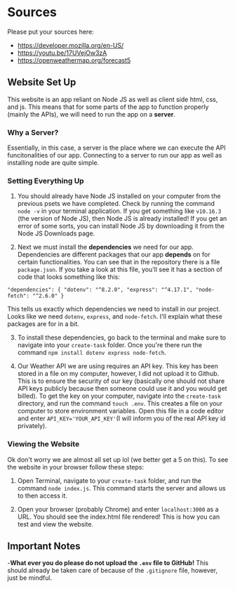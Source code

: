 # Sources

Please put your sources here:

* https://developer.mozilla.org/en-US/
* https://youtu.be/17UVejOw3zA
* https://openweathermap.org/forecast5


## Website Set Up

This website is an app reliant on Node JS as well as client side html, css, and js. This means that for some parts of the app to function properly (mainly the APIs), we will need to run the app on a __server__. 

### Why a Server?

Essentially, in this case, a server is the place where we can execute the API funcitonalities of our app. Connecting to a server to run our app as well as installing node are quite simple.

### Setting Everything Up

1. You should already have Node JS installed on your computer from the previous psets we have completed. Check by running the command `node -v` in your terminal application. If you get something like `v10.16.3` (the version of Node JS), then Node JS is already installed! If you get an error of some sorts, you can install Node JS by downloading it from the Node JS Downloads page. 

2. Next we must install the __dependencies__ we need for our app. Dependencies are different packages that our app __depends__ on for certain functionalities. You can see that in the repository there is a file `package.json`. If you take a look at this file, you'll see it has a section of code that looks something like this:

`"dependencies": {
    "dotenv": "^8.2.0",
    "express": "^4.17.1",
    "node-fetch": "^2.6.0"
  }` 

This tells us exactly which dependencies we need to install in our project. Looks like we need `dotenv`, `express`, and `node-fetch`. I'll explain what these packages are for in a bit.

3. To install these dependencies, go back to the terminal and make sure to navigate into your `create-task` folder. Once you're there run the command `npm install dotenv express node-fetch`. 

4. Our Weather API we are using requires an API key. This key has been stored in a file on my computer, however, I did not upload it to Github. This is to ensure the security of our key (basically one should not share API keys publicly because then someone could use it and you would get billed). To get the key on your computer, navigate into the `create-task` directory, and run the command `touch .env`. This creates a file on your computer to store environment variables. Open this file in a code editor and enter `API_KEY='YOUR_API_KEY'`(I will inform you of the real API key id privately).

### Viewing the Website

Ok don't worry we are almost all set up lol (we better get a 5 on this). To see the website in your browser follow these steps:

1. Open Terminal, navigate to your `create-task` folder, and run the command `node index.js`. This command starts the server and allows us to then access it. 

2. Open your browser (probably Chrome) and enter `localhost:3000` as a URL. You should see the index.html file rendered! This is how you can test and view the website.


## Important Notes
-__What ever you do please do not upload the `.env` file to GitHub!__ This should already be taken care of because of the 
`.gitignore` file, however, just be mindful.

